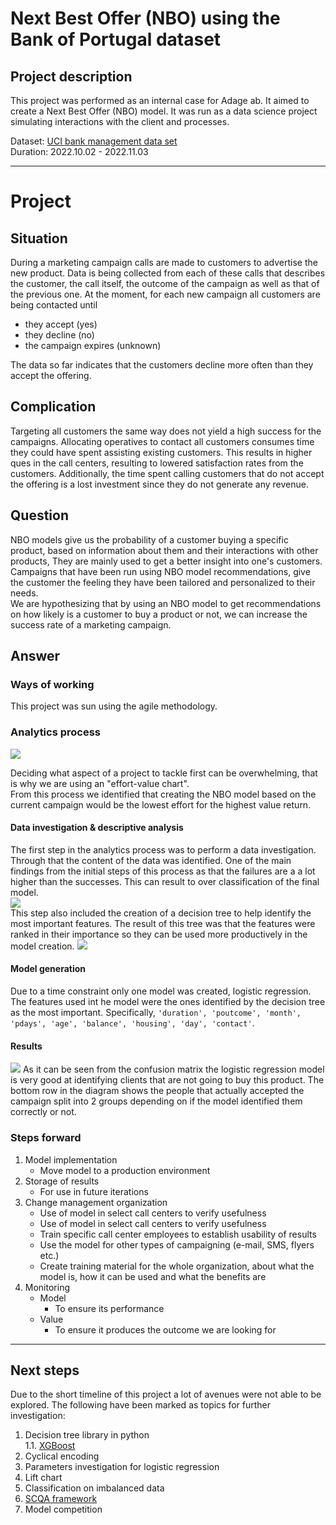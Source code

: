 # Next Best Offer (NBO) using the Bank of Portugal dataset

## Project description

This project was performed as an internal case for Adage ab. It aimed to create a Next Best Offer (NBO) model. It was run as a data science project simulating interactions with the client and processes.

Dataset: [UCI bank management data set](https://archive.ics.uci.edu/ml/datasets/bank+marketing)  
Duration: 2022.10.02 - 2022.11.03

---

# Project

## Situation

During a marketing campaign calls are made to customers to advertise the new product. Data is being collected from each of these calls that describes the customer, the call itself, the outcome of the campaign as well as that of the previous one.
At the moment, for each new campaign all customers are being contacted until

- they accept (yes)
- they decline (no)
- the campaign expires (unknown)

The data so far indicates that the customers decline more often than they accept the offering.

## Complication

Targeting all customers the same way does not yield a high success for the campaigns.
Allocating operatives to contact all customers consumes time they could have spent assisting existing customers. This results in higher ques in the call centers, resulting to lowered satisfaction rates from the customers. Additionally, the time spent calling customers that do not accept the offering is a lost investment since they do not generate any revenue.

## Question

NBO models give us the probability of a customer buying a specific product, based on information about them and their interactions with other products, They are mainly used to get a better insight into one's customers. Campaigns that have been run using NBO model recommendations, give the customer the feeling they have been tailored and personalized to their needs.  
We are hypothesizing that by using an NBO model to get recommendations on how likely is a customer to buy a product or not, we can increase the success rate of a marketing campaign.

## Answer

### Ways of working

This project was sun using the agile methodology.

### Analytics process

<img src='presentations\value effort matrix.webp'>

Deciding what aspect of a project to tackle first can be overwhelming, that is why we are using an "effort-value chart".  
From this process we identified that creating the NBO model based on the current campaign would be the lowest effort for the highest value return.

#### Data investigation & descriptive analysis

The first step in the analytics process was to perform a data investigation.
Through that the content of the data was identified.
One of the main findings from the initial steps of this process as that the failures are a a lot higher than the successes. This can result to over classification of the final model.  
![](graphs\yCount.png)  
This step also included the creation of a decision tree to help identify the most important features. The result of this tree was that the features were ranked in their importance so they can be used more productively in the model creation.
![](graphs\feature_importance.png)

#### Model generation

Due to a time constraint only one model was created, logistic regression.
The features used int he model were the ones identified by the decision tree as the most important. Specifically, `'duration', 'poutcome', 'month', 'pdays', 'age', 'balance', 'housing', 'day', 'contact'`.

#### Results

![](graphs\confusion_Testing.png)
As it can be seen from the confusion matrix the logistic regression model is very good at identifying clients that are not going to buy this product.
The bottom row in the diagram shows the people that actually accepted the campaign split into 2 groups depending on if the model identified them correctly or not.

### Steps forward

1. Model implementation
   - Move model to a production environment
1. Storage of results
   - For use in future iterations
1. Change management organization
   - Use of model in select call centers to verify usefulness
   - Use of model in select call centers to verify usefulness
   - Train specific call center employees to establish usability of results
   - Use the model for other types of campaigning (e-mail, SMS, flyers etc.)
   - Create training material for the whole organization, about what the model is, how it can be used and what the benefits are
1. Monitoring
   - Model
     - To ensure its performance
   - Value
     - To ensure it produces the outcome we are looking for

---

## Next steps

Due to the short timeline of this project a lot of avenues were not able to be explored.
The following have been marked as topics for further investigation:

1. Decision tree library in python  
   1.1. [XGBoost](https://xgboost.readthedocs.io/en/stable/tutorials/model.html#decision-tree-ensembles)
1. Cyclical encoding
1. Parameters investigation for logistic regression
1. Lift chart
1. Classification on imbalanced data
1. [SCQA framework](https://analytic-storytelling.com/12-dos-and-donts-for-your-scqa/)
1. Model competition
